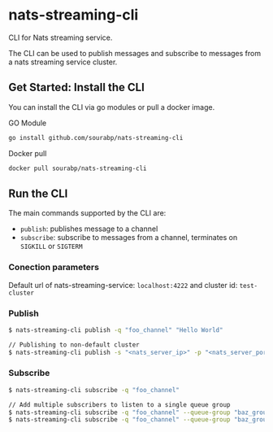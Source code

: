 # nats-streaming-cli
CLI for Nats streaming service.

The CLI can be used to publish messages and subscribe to messages from a nats streaming service cluster.

## Get Started: Install the CLI

You can install the CLI via go modules or pull a docker image.  

GO Module
```sh
go install github.com/sourabp/nats-streaming-cli
```

Docker pull
```sh
docker pull sourabp/nats-streaming-cli
```

## Run the CLI
The main commands supported by the CLI are:

* `publish`: publishes message to a channel
* `subscribe`: subscribe to messages from a channel, terminates on `SIGKILL` or `SIGTERM`

### Conection parameters
Default url of nats-streaming-service: `localhost:4222` and cluster id: `test-cluster`

### Publish
```sh
$ nats-streaming-cli publish -q "foo_channel" "Hello World"

// Publishing to non-default cluster
$ nats-streaming-cli publish -s "<nats_server_ip>" -p "<nats_server_port>" -c "prod_cluster" -q "foo_channel" "Hello World"
```

### Subscribe
```sh
$ nats-streaming-cli subscribe -q "foo_channel"

// Add multiple subscribers to listen to a single queue group
$ nats-streaming-cli subscribe -q "foo_channel" --queue-group "baz_group" // consumer 1
$ nats-streaming-cli subscribe -q "foo_channel" --queue-group "baz_group" // consumer 2
```

